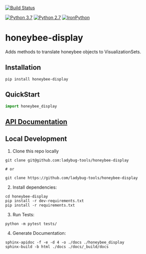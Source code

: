 [![Build Status](https://github.com/ladybug-tools/honeybee-display/workflows/CI/badge.svg)](https://github.com/ladybug-tools/honeybee-display/actions)

[![Python 3.7](https://img.shields.io/badge/python-3.7-blue.svg)](https://www.python.org/downloads/release/python-370/) [![Python 2.7](https://img.shields.io/badge/python-2.7-green.svg)](https://www.python.org/downloads/release/python-270/) [![IronPython](https://img.shields.io/badge/ironpython-2.7-red.svg)](https://github.com/IronLanguages/ironpython2/releases/tag/ipy-2.7.8/)

# honeybee-display

Adds methods to translate honeybee objects to VisualizationSets.

## Installation
```console
pip install honeybee-display
```

## QuickStart
```python
import honeybee_display

```

## [API Documentation](http://ladybug-tools.github.io/honeybee-display/docs)

## Local Development
1. Clone this repo locally
```console
git clone git@github.com:ladybug-tools/honeybee-display

# or

git clone https://github.com/ladybug-tools/honeybee-display
```
2. Install dependencies:
```console
cd honeybee-display
pip install -r dev-requirements.txt
pip install -r requirements.txt
```

3. Run Tests:
```console
python -m pytest tests/
```

4. Generate Documentation:
```console
sphinx-apidoc -f -e -d 4 -o ./docs ./honeybee_display
sphinx-build -b html ./docs ./docs/_build/docs
```
